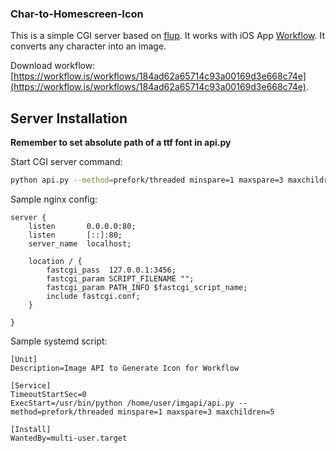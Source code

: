 ### Char-to-Homescreen-Icon

This is a simple CGI server based on [flup](https://pypi.python.org/pypi/flup?). It works with iOS App [Workflow](http://workflow.is/). It converts any character into an image.

Download workflow: [https://workflow.is/workflows/184ad62a65714c93a00169d3e668c74e](https://workflow.is/workflows/184ad62a65714c93a00169d3e668c74e).

## Server Installation

**Remember to set absolute path of a ttf font in api.py**

Start CGI server command:
```sh
python api.py --method=prefork/threaded minspare=1 maxspare=3 maxchildren=5
```

Sample nginx config:
```
server {
    listen       0.0.0.0:80;
    listen       [::]:80;
    server_name  localhost;

    location / {
        fastcgi_pass  127.0.0.1:3456;
        fastcgi_param SCRIPT_FILENAME "";
        fastcgi_param PATH_INFO $fastcgi_script_name;
        include fastcgi.conf;
    }

}
```

Sample systemd script:
```
[Unit]
Description=Image API to Generate Icon for Workflow

[Service]
TimeoutStartSec=0
ExecStart=/usr/bin/python /home/user/imgapi/api.py --method=prefork/threaded minspare=1 maxspare=3 maxchildren=5

[Install]
WantedBy=multi-user.target
```
